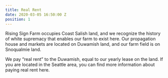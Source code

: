 ```yaml
---
title: Real Rent
date: 2020-03-05 16:50:00 Z
position: 1
---
```


Rising Sign Farm occupies Coast Salish land, and we recognize the history of white supremacy that enables our farm to exist here. Our propagation house and markets are located on Duwamish land, and our farm field is on Snoqualmie land. 

We pay “real rent” to the Duwamish, equal to our yearly lease on the land. If you are located in the Seattle area, you can find more information about paying real rent here.